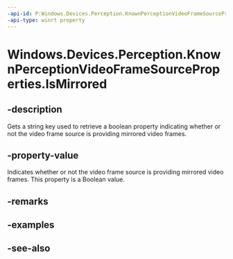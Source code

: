 ```yaml
---
-api-id: P:Windows.Devices.Perception.KnownPerceptionVideoFrameSourceProperties.IsMirrored
-api-type: winrt property
---
```


<!-- Property syntax
public string IsMirrored { get; }
-->

# Windows.Devices.Perception.KnownPerceptionVideoFrameSourceProperties.IsMirrored

## -description
Gets a string key used to retrieve a boolean property indicating whether or not the video frame source is providing mirrored video frames.

## -property-value
Indicates whether or not the video frame source is providing mirrored video frames. This property is a Boolean value.

## -remarks

## -examples

## -see-also
